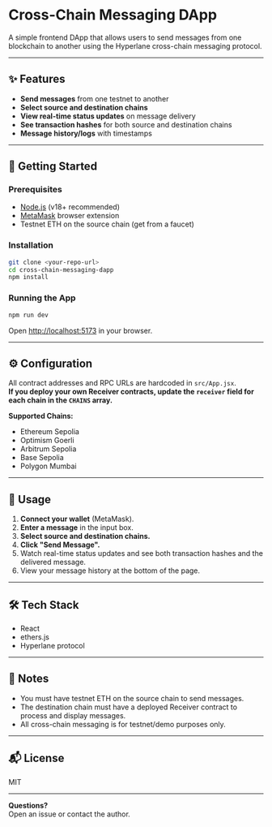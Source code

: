 # Cross-Chain Messaging DApp

A simple frontend DApp that allows users to send messages from one blockchain to another using the Hyperlane cross-chain messaging protocol.

---

## ✨ Features

- **Send messages** from one testnet to another
- **Select source and destination chains**
- **View real-time status updates** on message delivery
- **See transaction hashes** for both source and destination chains
- **Message history/logs** with timestamps

---

## 🚀 Getting Started

### Prerequisites

- [Node.js](https://nodejs.org/) (v18+ recommended)
- [MetaMask](https://metamask.io/) browser extension
- Testnet ETH on the source chain (get from a faucet)

### Installation

```bash
git clone <your-repo-url>
cd cross-chain-messaging-dapp
npm install
```

### Running the App

```bash
npm run dev
```

Open [http://localhost:5173](http://localhost:5173) in your browser.

---

## ⚙️ Configuration

All contract addresses and RPC URLs are hardcoded in `src/App.jsx`.  
**If you deploy your own Receiver contracts, update the `receiver` field for each chain in the `CHAINS` array.**

**Supported Chains:**

- Ethereum Sepolia
- Optimism Goerli
- Arbitrum Sepolia
- Base Sepolia
- Polygon Mumbai

---

## 📝 Usage

1. **Connect your wallet** (MetaMask).
2. **Enter a message** in the input box.
3. **Select source and destination chains.**
4. **Click "Send Message".**
5. Watch real-time status updates and see both transaction hashes and the delivered message.
6. View your message history at the bottom of the page.

---

## 🛠️ Tech Stack

- React
- ethers.js
- Hyperlane protocol

---

## 📄 Notes

- You must have testnet ETH on the source chain to send messages.
- The destination chain must have a deployed Receiver contract to process and display messages.
- All cross-chain messaging is for testnet/demo purposes only.

---

## 📬 License

MIT

---

**Questions?**  
Open an issue or contact the author.

